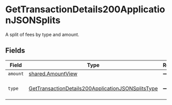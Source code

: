 # GetTransactionDetails200ApplicationJSONSplits

A split of fees by type and amount.


## Fields

| Field                                                                                                                             | Type                                                                                                                              | Required                                                                                                                          | Description                                                                                                                       | Example                                                                                                                           |
| --------------------------------------------------------------------------------------------------------------------------------- | --------------------------------------------------------------------------------------------------------------------------------- | --------------------------------------------------------------------------------------------------------------------------------- | --------------------------------------------------------------------------------------------------------------------------------- | --------------------------------------------------------------------------------------------------------------------------------- |
| `amount`                                                                                                                          | [shared.AmountView](../../models/shared/amountview.md)                                                                            | :heavy_minus_sign:                                                                                                                | N/A                                                                                                                               |                                                                                                                                   |
| `type`                                                                                                                            | [GetTransactionDetails200ApplicationJSONSplitsType](../../models/operations/gettransactiondetails200applicationjsonsplitstype.md) | :heavy_minus_sign:                                                                                                                | **Nullable** for Transactions Details.<br/>                                                                                       | processing_fee                                                                                                                    |